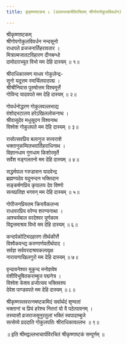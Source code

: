 ```yaml
---
title: कृइष्णाष्टकम् ८ (वल्लभाचार्यविरचितम् श्रीगोपगोकुलविवर्धन)

---
```

  
 श्रीकृष्णाष्टकम्   
श्रीगोपगोकुलविवर्धन नन्दसूनो  
राधापते व्रजजनार्तिहरावतार ।  
मित्रात्मजातटविहारण दीनबन्धो  
दामोदराच्युत विभो मम देहि दास्यम् ॥ १॥  
  
श्रीराधिकारमण माधव गोकुलेन्द्र-  
सूनो यदूत्तम रमार्चितपादपद्म ।  
श्रीश्रीनिवास पुरुषोत्तम विश्वमूर्त्ते  
गोविन्द यादवपते मम देहि दास्यम् ॥ २॥  
  
गोवर्धनोद्धरण गोकुलवल्लभाद्य  
वंशोद्भटालय हरेऽखिललोकनाथ ।  
श्रीवासुदेव मधुसूदन विश्वनाथ  
विश्वेश गोकुलपते मम देहि दास्यम् ॥ ३॥  
  
रासोत्सवप्रिय बलानुज सत्त्वराशे  
भक्तानुकम्पितभवार्तिहराधिनाथ ।  
विज्ञानधाम गुणधाम किशोरमृर्ते  
सर्वेश मङ्गलतनो मम देहि दास्यम् ॥ ४॥  
  
सद्धर्मपाल गरुडासन यादवेन्द्र  
ब्रह्मण्यदेव यदुनन्दन भक्तिदान  
सङ्कर्षणप्रिय कृपालय देव विष्णो  
सत्यप्रतिज्ञ भगवन् मम देहि दास्यम् ॥ ५॥  
  
गोपीजनप्रियतम क्रिययैकलभ्य  
राधावरप्रिय वरेण्य शरण्यनाथा ।  
आश्चर्यबाल वरदेश्वर पूर्णकाम  
विद्वत्तमाश्रय विभो मम देहि दास्यम् ॥ ६॥  
  
कन्दर्पकोटिमदहारण तीर्थकीर्त्ते  
विश्वैकवन्द्य करुणार्णवतीर्थपाद ।  
सर्वज्ञ सर्ववरदाश्रयकल्पवृक्ष  
नारायणाखिलगुरो मम देहि दास्यम् ॥ ७॥  
  
वृन्दावनेश्वर मुकुन्द मनोज्ञवेष  
वंशीविभूषितकराम्बुज पद्मनेत्र ।  
विश्वेश केशव व्रजोत्सव भक्तिवश्य  
देवेश पाण्डवपते मम देहि दास्यम् ॥ ८॥  
  
श्रीकृष्णस्तवरत्नमष्टकमिदं सर्वार्थदं शृण्वतां  
भक्तानां च प्रियं हरेश्च नितरां यो वै पठेत्पावनम् ।  
तस्यासौ व्रजराजसूनुरतुलां भक्तिं स्वपादाम्बुजे  
सत्सेव्ये प्रददाति गोकुलपतिः श्रीराधिकावल्लभः ॥ ९॥  
  
 ॥ इति श्रीमद्वल्लभाचार्यविरचितं श्रीकृष्णाष्टकं सम्पूर्णम् ॥  
  
  

  
